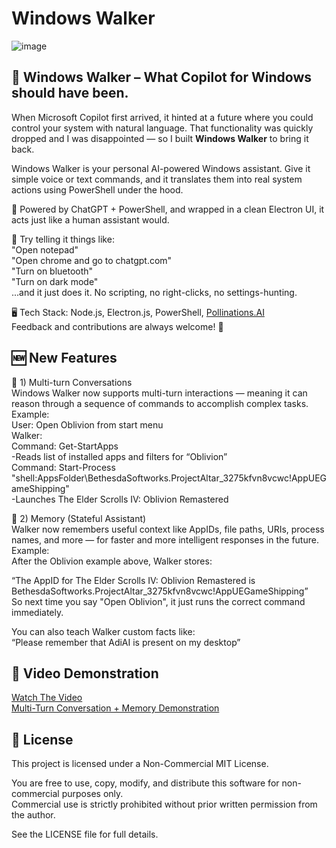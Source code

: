 # Windows Walker
![image](https://github.com/user-attachments/assets/1fd2eb94-4ee2-4562-9191-806368f36731)          
## 🚀 Windows Walker – What Copilot for Windows should have been.

When Microsoft Copilot first arrived, it hinted at a future where you could control your system with natural language. That functionality was quickly dropped and I was disappointed — so I built **Windows Walker** to bring it back.

Windows Walker is your personal AI-powered Windows assistant. Give it simple voice or text commands, and it translates them into real system actions using PowerShell under the hood.

🧠 Powered by ChatGPT + PowerShell, and wrapped in a clean Electron UI, it acts just like a human assistant would.

💬 Try telling it things like:          
"Open notepad"           
"Open chrome and go to chatgpt.com"         
"Turn on bluetooth"         
"Turn on dark mode"        
...and it just does it. No scripting, no right-clicks, no settings-hunting.        

🖥️ Tech Stack: Node.js, Electron.js, PowerShell, [Pollinations.AI](https://pollinations.ai/)         
Feedback and contributions are always welcome! 🙌

## 🆕 New Features
🔁 1) Multi-turn Conversations           
Windows Walker now supports multi-turn interactions — meaning it can reason through a sequence of commands to accomplish complex tasks.           
Example:         
User: Open Oblivion from start menu          
Walker:          
Command: Get-StartApps          
-Reads list of installed apps and filters for “Oblivion”          
Command: Start-Process "shell:AppsFolder\BethesdaSoftworks.ProjectAltar_3275kfvn8vcwc!AppUEGameShipping"          
-Launches The Elder Scrolls IV: Oblivion Remastered        

🧠 2) Memory (Stateful Assistant)          
Walker now remembers useful context like AppIDs, file paths, URIs, process names, and more — for faster and more intelligent responses in the future.            
Example:            
After the Oblivion example above, Walker stores:        

“The AppID for The Elder Scrolls IV: Oblivion Remastered is BethesdaSoftworks.ProjectAltar_3275kfvn8vcwc!AppUEGameShipping”            
So next time you say "Open Oblivion", it just runs the correct command immediately.              

You can also teach Walker custom facts like:              
“Please remember that AdiAI is present on my desktop”                

## 🎥 Video Demonstration
[Watch The Video](https://www.youtube.com/watch?v=mcH4TlnGenQ)          
[Multi-Turn Conversation + Memory Demonstration](https://www.youtube.com/watch?v=Bih6vcDwiz8)

## 📜 License
This project is licensed under a Non-Commercial MIT License.          

You are free to use, copy, modify, and distribute this software for non-commercial purposes only.         
Commercial use is strictly prohibited without prior written permission from the author.         

See the LICENSE file for full details.          
